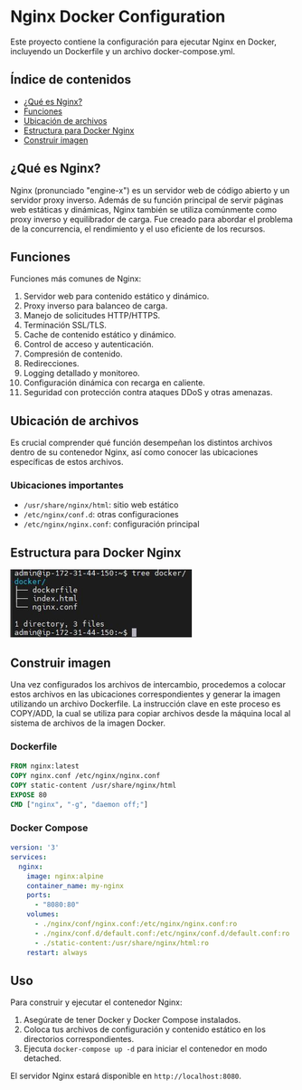 # Nginx Docker Configuration

Este proyecto contiene la configuración para ejecutar Nginx en Docker, incluyendo un Dockerfile y un archivo docker-compose.yml.

## Índice de contenidos
* [¿Qué es Nginx?](#qué-es-nginx)
* [Funciones](#funciones)
* [Ubicación de archivos](#ubicación-de-archivos)
* [Estructura para Docker Nginx](#estructura-para-docker-nginx)
* [Construir imagen](#construir-imagen)

## ¿Qué es Nginx?

Nginx (pronunciado "engine-x") es un servidor web de código abierto y un servidor proxy inverso. Además de su función principal de servir páginas web estáticas y dinámicas, Nginx también se utiliza comúnmente como proxy inverso y equilibrador de carga. Fue creado para abordar el problema de la concurrencia, el rendimiento y el uso eficiente de los recursos.

## Funciones

Funciones más comunes de Nginx:

1. Servidor web para contenido estático y dinámico.
2. Proxy inverso para balanceo de carga.
3. Manejo de solicitudes HTTP/HTTPS.
4. Terminación SSL/TLS.
5. Cache de contenido estático y dinámico.
6. Control de acceso y autenticación.
7. Compresión de contenido.
8. Redirecciones.
9. Logging detallado y monitoreo.
10. Configuración dinámica con recarga en caliente.
11. Seguridad con protección contra ataques DDoS y otras amenazas.

## Ubicación de archivos

Es crucial comprender qué función desempeñan los distintos archivos dentro de su contenedor Nginx, así como conocer las ubicaciones específicas de estos archivos.

### Ubicaciones importantes

- `/usr/share/nginx/html`: sitio web estático
- `/etc/nginx/conf.d`: otras configuraciones
- `/etc/nginx/nginx.conf`: configuración principal

## Estructura para Docker Nginx

![Diagrama de estructura Nginx](https://github.com/Andherson333333/Docker/blob/main/Ngnix/imagenes/nginix.JPG)

## Construir imagen

Una vez configurados los archivos de intercambio, procedemos a colocar estos archivos en las ubicaciones correspondientes y generar la imagen utilizando un archivo Dockerfile. La instrucción clave en este proceso es COPY/ADD, la cual se utiliza para copiar archivos desde la máquina local al sistema de archivos de la imagen Docker.

### Dockerfile

```dockerfile
FROM nginx:latest
COPY nginx.conf /etc/nginx/nginx.conf
COPY static-content /usr/share/nginx/html
EXPOSE 80
CMD ["nginx", "-g", "daemon off;"]
```

### Docker Compose

```yaml
version: '3'
services:
  nginx:
    image: nginx:alpine
    container_name: my-nginx
    ports:
      - "8080:80"
    volumes:
      - ./nginx/conf/nginx.conf:/etc/nginx/nginx.conf:ro
      - ./nginx/conf.d/default.conf:/etc/nginx/conf.d/default.conf:ro
      - ./static-content:/usr/share/nginx/html:ro
    restart: always
```

## Uso

Para construir y ejecutar el contenedor Nginx:

1. Asegúrate de tener Docker y Docker Compose instalados.
2. Coloca tus archivos de configuración y contenido estático en los directorios correspondientes.
3. Ejecuta `docker-compose up -d` para iniciar el contenedor en modo detached.

El servidor Nginx estará disponible en `http://localhost:8080`.









